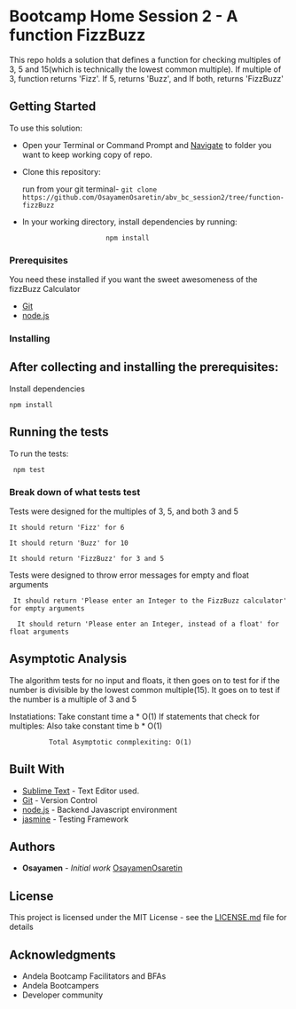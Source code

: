 # Bootcamp Home Session 2 - A function FizzBuzz

This repo holds a solution that defines a function for checking multiples of 3, 5 and 15(which is technically the lowest common multiple). If multiple of 3, function returns 'Fizz'. If 5, returns 'Buzz', and If both, returns 'FizzBuzz'

## Getting Started

To use this solution:

 - Open your Terminal or Command Prompt and [Navigate](https://computers.tutsplus.com/tutorials/navigating-the-terminal-a-gentle-introduction--mac-3855) to folder you want to keep working copy of repo.

 - Clone this repository: 

     run from your git terminal-
  ```git clone https://github.com/OsayamenOsaretin/abv_bc_session2/tree/function-fizzBuzz``` 

 

- In your working directory, install dependencies by running:

                           npm install

 

### Prerequisites
You need these installed if you want the sweet awesomeness of the fizzBuzz Calculator

- [Git](https://git-for-windows.github.io/) 
- [node.js](https://nodejs.org/en/download/)



### Installing
After collecting and installing the prerequisites:
- 

Install dependencies

```
npm install
```


## Running the tests

To run the tests:

``` npm test```

### Break down of what tests test

Tests were designed for the multiples of 3, 5, and both 3 and 5

```
It should return 'Fizz' for 6

It should return 'Buzz' for 10

It should return 'FizzBuzz' for 3 and 5

```

Tests were designed to throw error messages for empty and float arguments

 
     It should return 'Please enter an Integer to the FizzBuzz calculator' for empty arguments

      It should return 'Please enter an Integer, instead of a float' for float arguments 



## Asymptotic Analysis

The algorithm tests for no input and floats, it then goes on to test for if the number is divisible by the lowest common multiple(15). It goes on to test if the number is a multiple of 3 and 5

Instatiations: Take constant time a * O(1)
If statements that check for multiples: Also take constant time  b * O(1)

              Total Asymptotic conmplexiting: O(1)



## Built With

* [Sublime Text](hhttp://www.sublimetext.com/) - Text Editor used.
* [Git](https://github.com/) - Version Control
* [node.js](https://nodejs.org/) - Backend Javascript environment
* [jasmine]() - Testing Framework


## Authors

* **Osayamen** - *Initial work* [OsayamenOsaretin](github.com/OsayamenOsaretin)



## License

This project is licensed under the MIT License - see the [LICENSE.md](LICENSE.md) file for details

## Acknowledgments
* Andela Bootcamp Facilitators and BFAs
* Andela Bootcampers
* Developer community


